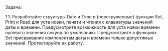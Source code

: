 Задача:

1.1. Разработайте структуры Date и Time и (перегруженные) функции Set, Print и Read для уста
новки, печати и чтения с клавиатуры значений даты и времени. Предусмотрите возможность для уста
новки времени нулевого значения секунд по умолчанию. Предусмотрите в функциях Set присваивание 
компонентам даты и времени только допустимых значений. Протестируйте их работу. 
